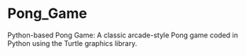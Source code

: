 # Pong_Game
Python-based Pong Game: A classic arcade-style Pong game coded in Python using the Turtle graphics library. 
